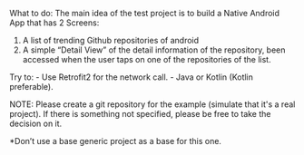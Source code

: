 What to do: The main idea of the test project is to build a Native Android App that has 2 Screens:

1. A list of trending Github repositories of android
2. A simple “Detail View” of the detail information of the repository, been accessed when
 the user taps on one of the repositories of the list.
 
Try to: - Use Retrofit2 for the network call. - Java or Kotlin (Kotlin preferable).

NOTE: Please create a git repository for the example (simulate that it's a real project).
 If there is something not specified, please be free to take the decision on it.

*Don’t use a base generic project as a base for this one.